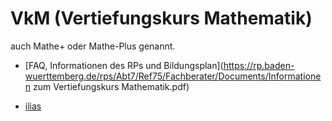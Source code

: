 # VkM \(Vertiefungskurs Mathematik\)

auch Mathe+ oder Mathe-Plus genannt.

* [FAQ, Informationen des RPs und Bildungsplan](https://rp.baden-wuerttemberg.de/rps/Abt7/Ref75/Fachberater/Documents/Informationen zum Vertiefungskurs Mathematik.pdf)

* [ilias](https://ilias3.uni-stuttgart.de/)



